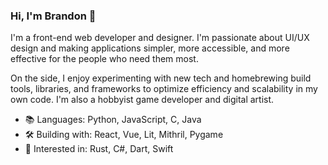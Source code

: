 ### Hi, I'm Brandon 👋
I'm a front-end web developer and designer. I'm passionate about UI/UX design and making applications simpler, more accessible, and more effective for the people who need them most.

On the side, I enjoy experimenting with new tech and homebrewing build tools, libraries, and frameworks to optimize efficiency and scalability in my own code. I'm also a hobbyist game developer and digital artist.

- 📚 Languages: Python, JavaScript, C, Java
- 🛠 Building with: React, Vue, Lit, Mithril, Pygame
- 👀 Interested in: Rust, C#, Dart, Swift
